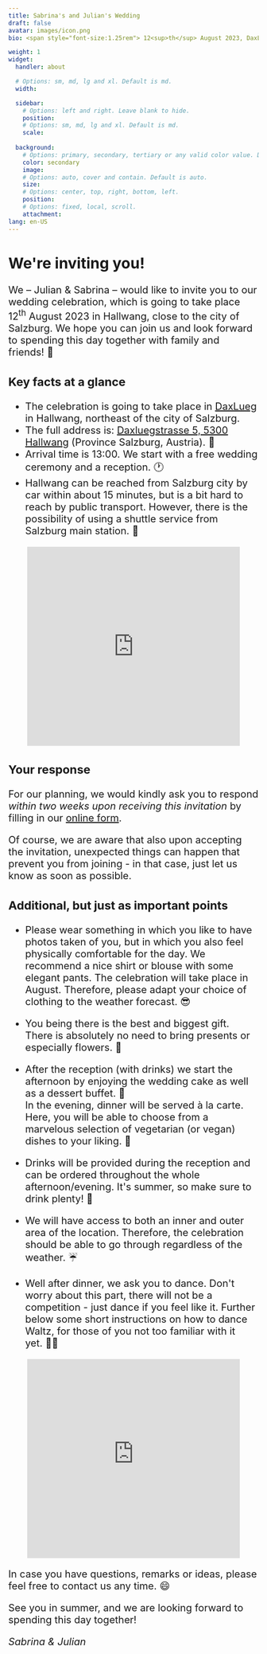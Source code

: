 ```yaml
---
title: Sabrina's and Julian's Wedding
draft: false
avatar: images/icon.png
bio: <span style="font-size:1.25rem"> 12<sup>th</sup> August 2023, DaxLueg.<br/>Daxluegstrasse 5, 5300 Hallwang,<br/>Salzburg, Austria. </span>

weight: 1
widget:
  handler: about

  # Options: sm, md, lg and xl. Default is md.
  width:

  sidebar:
    # Options: left and right. Leave blank to hide.
    position:
    # Options: sm, md, lg and xl. Default is md.
    scale:
  
  background:
    # Options: primary, secondary, tertiary or any valid color value. Default is primary.
    color: secondary
    image:
    # Options: auto, cover and contain. Default is auto.
    size:
    # Options: center, top, right, bottom, left.
    position:
    # Options: fixed, local, scroll.
    attachment:
lang: en-US
---
```


<span style="font-size:1.25rem">

## We're inviting you!

We – Julian & Sabrina – would like to invite you to our wedding celebration, which is going to take place <nobr>12<sup>th</sup> August 2023</nobr> in Hallwang, close to the city of Salzburg.
We hope you can join us and look forward to spending this day together with family and <nobr>friends! 🎉</nobr>

### Key facts at a glance

- The celebration is going to take place in [DaxLueg](https://www.daxlueg.at/index.php/en/) in Hallwang, northeast of the city of Salzburg.
- The full address is: [Daxluegstrasse 5, 5300 Hallwang](https://www.google.com/maps/place/Panoramagasthof+DaxLueg+-+Schuber+OG/@47.8273598,13.090556,17.29z/data=!4m16!1m7!3m6!1s0x47769a15886fc89b:0x3c8c93a5f2098a56!2sDaxluegstra%C3%9Fe+5,+5300+Esch,+%C3%96sterreich!3b1!8m2!3d47.8287309!4d13.09359!3m7!1s0x47769a3e20e0e0a1:0xc23dca54874db104!5m2!4m1!1i2!8m2!3d47.8286605!4d13.0936105?hl=de) (Province Salzburg, <nobr>Austria). 📍</nobr>
- Arrival time is 13:00. We start with a free wedding ceremony and a <nobr>reception. 🕐</nobr>
- Hallwang can be reached from Salzburg city by car within about 15 minutes, but is a bit hard to reach by public transport. However, there is the possibility of using a shuttle service from Salzburg main <nobr>station. 🚕</nobr>

<p align="center"><iframe src="https://www.google.com/maps/embed?pb=!1m18!1m12!1m3!1d2678.5606575543875!2d13.091401315638226!3d47.82873087920003!2m3!1f0!2f0!3f0!3m2!1i1024!2i768!4f13.1!3m3!1m2!1s0x47769a3e20e0e0a1%3A0xc23dca54874db104!2sPanoramagasthof%20DaxLueg%20-%20Schuber%20OG!5e0!3m2!1sde!2snl!4v1676760321257!5m2!1sde!2snl" width="85%" height="400" style="border:0;" allowfullscreen="" loading="lazy" referrerpolicy="no-referrer-when-downgrade"></iframe></p>

### Your response

For our planning, we would kindly ask you to respond *within two weeks upon receiving this invitation* by filling in our [online form](https://cloud.jusa.at/index.php/apps/forms/s/jstAx4mtPyWRD3TcBKRLdnE5).

Of course, we are aware that also upon accepting the invitation, unexpected things can happen that prevent you from joining - in that case, just let us know as soon as possible.

### Additional, but just as important points

- Please wear something in which you like to have photos taken of you, but in which you also feel physically comfortable for the day. We recommend a nice shirt or blouse with some elegant pants. The celebration will take place in August. Therefore, please adapt your choice of clothing to the weather <nobr>forecast. 😎</nobr>

- You being there is the best and biggest gift. There is absolutely no need to bring presents or especially <nobr>flowers. 🥰</nobr>

- After the reception (with drinks) we start the afternoon by enjoying the wedding cake as well as a dessert <nobr>buffet. 🍰</nobr><br/> In the evening, dinner will be served à la carte. Here, you will be able to choose from a marvelous selection of vegetarian (or vegan) dishes to your <nobr>liking. 🥗</nobr>
      
- Drinks will be provided during the reception and can be ordered throughout the whole afternoon/evening. It's summer, so make sure to drink <nobr>plenty! 🍹</nobr>
      
- We will have access to both an inner and outer area of the location. Therefore, the celebration should be able to go through regardless of the <nobr>weather. ☔️</nobr>
      
- Well after dinner, we ask you to dance. Don't worry about this part, there will not be a competition - just dance if you feel like it. Further below some short instructions on how to dance Waltz, for those of you not too familiar with it <nobr>yet. 💃🏼</nobr>

<p align="center"><iframe width="85%" height="400" src="https://www.youtube.com/embed/n8PIcO4_S5Q" title="YouTube video player" frameborder="0" allow="accelerometer; autoplay; clipboard-write; encrypted-media; gyroscope; picture-in-picture; web-share" allowfullscreen></iframe></p>

In case you have questions, remarks or ideas, please feel free to contact us any <nobr>time. 😄</nobr>

See you in summer, and we are looking forward to spending this day together!

*Sabrina & Julian*

</span>
